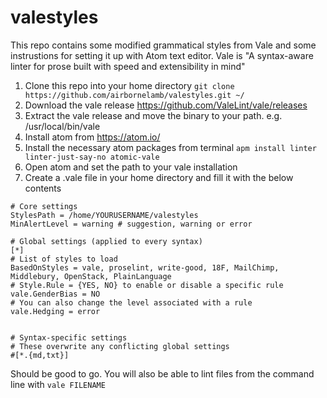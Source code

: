 # valestyles
This repo contains some modified grammatical styles from Vale and some instrustions for setting it up with Atom text editor. Vale is "A syntax-aware linter for prose built with speed and extensibility in mind"

1. Clone this repo into your home directory `git clone https://github.com/airbornelamb/valestyles.git ~/`
2. Download the vale release https://github.com/ValeLint/vale/releases
3. Extract the vale release and move the binary to your path. e.g. /usr/local/bin/vale
4. Install atom from https://atom.io/
5. Install the necessary atom packages from terminal `apm install linter linter-just-say-no atomic-vale`
6. Open atom and set the path to your vale installation
7. Create a .vale file in your home directory and fill it with the below contents

```
# Core settings
StylesPath = /home/YOURUSERNAME/valestyles
MinAlertLevel = warning # suggestion, warning or error

# Global settings (applied to every syntax)
[*]
# List of styles to load
BasedOnStyles = vale, proselint, write-good, 18F, MailChimp, Middlebury, OpenStack, PlainLanguage
# Style.Rule = {YES, NO} to enable or disable a specific rule
vale.GenderBias = NO
# You can also change the level associated with a rule
vale.Hedging = error


# Syntax-specific settings
# These overwrite any conflicting global settings
#[*.{md,txt}]
```

Should be good to go. You will also be able to lint files from the command line with `vale FILENAME`

